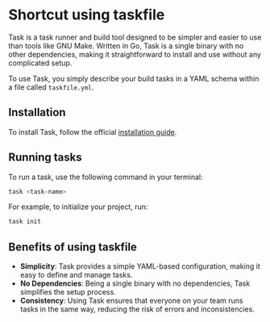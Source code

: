 # Shortcut using taskfile

Task is a task runner and build tool designed to be simpler and easier to use than tools like GNU Make. Written in Go, Task is a single binary with no other dependencies, making it straightforward to install and use without any complicated setup.

To use Task, you simply describe your build tasks in a YAML schema within a file called `taskfile.yml`.

## Installation

To install Task, follow the official [installation guide](https://taskfile.dev/installation/).


## Running tasks

To run a task, use the following command in your terminal:

```sh
task <task-name>
```

For example, to initialize your project, run:

```sh
task init
```

## Benefits of using taskfile

- **Simplicity**: Task provides a simple YAML-based configuration, making it easy to define and manage tasks.
- **No Dependencies**: Being a single binary with no dependencies, Task simplifies the setup process.
- **Consistency**: Using Task ensures that everyone on your team runs tasks in the same way, reducing the risk of errors and inconsistencies.

